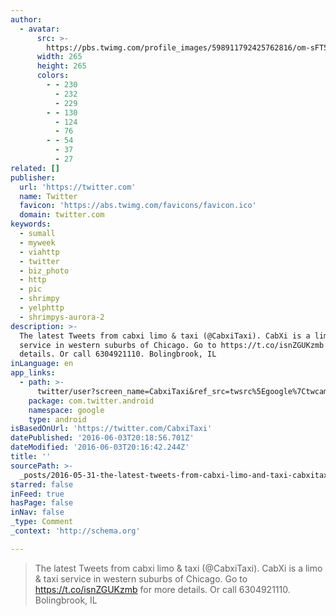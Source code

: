 ```yaml
---
author:
  - avatar:
      src: >-
        https://pbs.twimg.com/profile_images/598911792425762816/om-sFT59_400x400.jpg
      width: 265
      height: 265
      colors:
        - - 230
          - 232
          - 229
        - - 130
          - 124
          - 76
        - - 54
          - 37
          - 27
related: []
publisher:
  url: 'https://twitter.com'
  name: Twitter
  favicon: 'https://abs.twimg.com/favicons/favicon.ico'
  domain: twitter.com
keywords:
  - sumall
  - myweek
  - viahttp
  - twitter
  - biz_photo
  - http
  - pic
  - shrimpy
  - yelphttp
  - shrimpys-aurora-2
description: >-
  The latest Tweets from cabxi limo & taxi (@CabxiTaxi). CabXi is a limo & taxi
  service in western suburbs of Chicago. Go to https://t.co/isnZGUKzmb for more
  details. Or call 6304921110. Bolingbrook, IL
inLanguage: en
app_links:
  - path: >-
      twitter/user?screen_name=CabxiTaxi&ref_src=twsrc%5Egoogle%7Ctwcamp%5Eandroidseo%7Ctwgr%5Eprofile
    package: com.twitter.android
    namespace: google
    type: android
isBasedOnUrl: 'https://twitter.com/CabxiTaxi'
datePublished: '2016-06-03T20:18:56.701Z'
dateModified: '2016-06-03T20:16:42.244Z'
title: ''
sourcePath: >-
  _posts/2016-05-31-the-latest-tweets-from-cabxi-limo-and-taxi-cabxitaxi-cabxi.md
starred: false
inFeed: true
hasPage: false
inNav: false
_type: Comment
_context: 'http://schema.org'

---
```

> The latest Tweets from cabxi limo & taxi (@CabxiTaxi). CabXi is a limo & taxi service in western suburbs of Chicago. Go to https://t.co/isnZGUKzmb for more details. Or call 6304921110\. Bolingbrook, IL